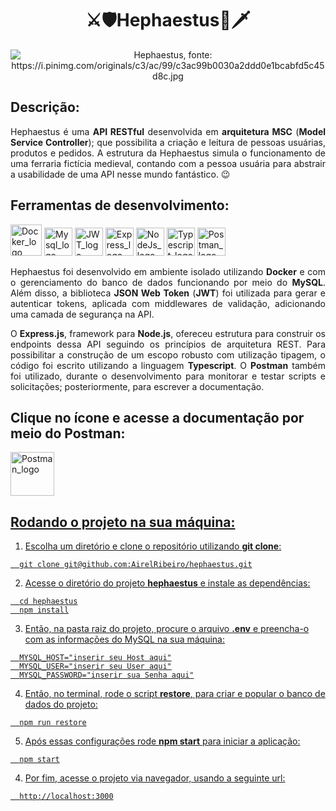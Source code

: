 # <h1 align="center">⚔️🛡️Hephaestus🏹🗡️</h1>

<p align="center">
  <img src="https://user-images.githubusercontent.com/98190806/192379561-2d275f50-79cd-4af8-90d0-df8c2219c133.png" alt="Hephaestus, fonte: https://i.pinimg.com/originals/c3/ac/99/c3ac99b0030a2ddd0e1bcabfd5c45d8c.jpg"  />
</p>

## Descrição:

<p align="justify">Hephaestus é uma <strong>API RESTful</strong> desenvolvida em <strong>arquitetura MSC</strong> (<strong>Model Service Controller</strong>); que possibilita a criação e leitura de pessoas usuárias, produtos e pedidos. A estrutura da Hephaestus simula o funcionamento de uma ferraria fictícia medieval, contando com a pessoa usuária para abstrair a usabilidade de uma API nesse mundo fantástico. 😉</p>

## Ferramentas de desenvolvimento:

<div align="left">
<img src="https://cdn.jsdelivr.net/gh/devicons/devicon/icons/docker/docker-original.svg" height="50" alt="Docker_logo"  />
<img src="https://cdn.jsdelivr.net/gh/devicons/devicon/icons/mysql/mysql-original.svg" height="45" alt="Mysql_logo"  />
<img src="https://api.iconify.design/logos:jwt-icon.svg?color=%23888888" height="45" alt="JWT_logo"  />
<img src="https://cdn.jsdelivr.net/gh/devicons/devicon/icons/express/express-original.svg" height="45" alt="Express_logo"  />
<img src="https://cdn.jsdelivr.net/gh/devicons/devicon/icons/nodejs/nodejs-original.svg" height="45" alt="NodeJs_logo"  />
<img src="https://user-images.githubusercontent.com/98190806/192383031-6fff1865-64a0-4ba1-9ab4-d969bf613374.png" height="45" alt="Typescript_logo"  />
<img src="https://seeklogo.com/images/P/postman-logo-F43375A2EB-seeklogo.com.png" height="45" alt="Postman_logo"  />

<p align="justify">
Hephaestus foi desenvolvido em ambiente isolado utilizando <strong>Docker</strong> e com o gerenciamento do banco de dados funcionando por meio do <strong>MySQL</strong>. Além disso, a biblioteca <strong>JSON Web Token</strong> (<strong>JWT</strong>) foi utilizada para gerar e autenticar tokens, aplicada com middlewares de validação, adicionando uma camada de segurança na API.
</p> 
<p align="justify" >
O <strong>Express.js</strong>, framework para <strong>Node.js</strong>, ofereceu estrutura para construir os endpoints dessa API seguindo os princípios de arquitetura REST. Para possibilitar a construção de um escopo robusto com utilização tipagem, o código foi escrito utilizando a linguagem <strong>Typescript</strong>. O <strong>Postman</strong> também foi utilizado, durante o desenvolvimento para monitorar e testar scripts e solicitações; posteriormente, para escrever a documentação.
</p> 

</div>

## Clique no ícone e acesse a documentação por meio do **Postman**:

<a href="https://documenter.getpostman.com/view/22527230/2s7Z16i2Qe" target="blanck"> <img src="https://seeklogo.com/images/P/postman-logo-F43375A2EB-seeklogo.com.png" height="70" alt="Postman_logo"  />

## Rodando o projeto na sua máquina:
  
1. Escolha um diretório e clone o repositório utilizando **git clone**:
```
  git clone git@github.com:AirelRibeiro/hephaestus.git
```

2. Acesse o diretório do projeto **hephaestus** e instale as dependências:
```
  cd hephaestus
  npm install
```

3. Então, na pasta raiz do projeto, procure o arquivo **.env** e preencha-o com as informações do MySQL na sua máquina:
```
  MYSQL_HOST="inserir seu Host aqui"
  MYSQL_USER="inserir seu User aqui"
  MYSQL_PASSWORD="inserir sua Senha aqui"
```

4. Então, no terminal, rode o script **restore**, para criar e popular o banco de dados do projeto:
```
  npm run restore
```
  
5. Após essas configurações rode **npm start** para iniciar a aplicação:
```
  npm start
```

4. Por fim, acesse o projeto via navegador, usando a seguinte url:
```
  http://localhost:3000
```
